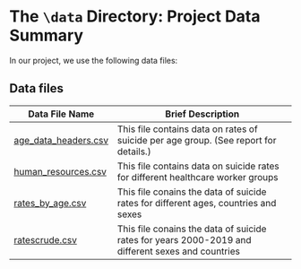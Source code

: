 # The `\data` Directory: Project Data Summary 

In our project, we use the following data files:

## Data files 
|Data File Name | Brief Description|
|---------------| -----------------|
|[age_data_headers.csv](./age_data_headers.csv) | This file contains data on rates of suicide per age group. (See report for details.)
|[human_resources.csv](./human_resources.csv) | This file contains data on suicide rates for different healthcare worker groups
|[rates_by_age.csv](./rates_by_age.csv) | This file conains the data of suicide rates for different ages, countries and sexes
|[ratescrude.csv](./ratescrude.csv) | This file conains the data of suicide rates for years 2000-2019 and different sexes and countries



